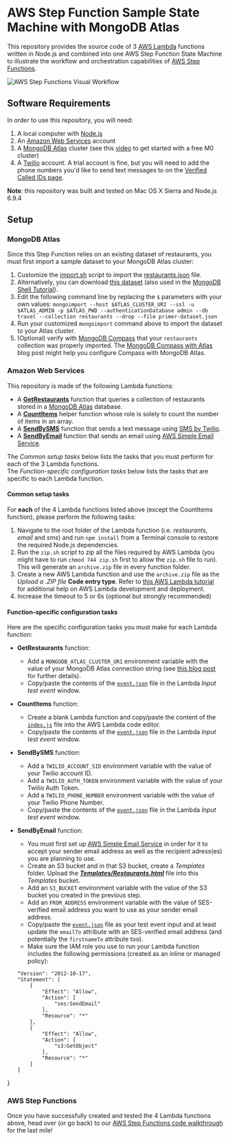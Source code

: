 # AWS Step Function Sample State Machine with MongoDB Atlas

This repository provides the source code of 3 [AWS Lambda](https://aws.amazon.com/lambda/) functions written in Node.js and combined into one AWS Step Function State Machine to illustrate the workflow and orchestration capabilities of [AWS Step Functions](https://aws.amazon.com/step-functions).

![AWS Step Functions Visual Workflow](https://webassets.mongodb.com/_com_assets/cms/Step_Functions_Management_Console-wymgq6t8yf.png)

## Software Requirements

In order to use this repository, you will need:

1. A local computer with [Node.js](https://nodejs.org)
2. An [Amazon Web Services](https://aws.amazon.com/) account
3. A [MongoDB Atlas](https://www.mongodb.com/atlas?jmp=adref) cluster (see this [video](https://youtu.be/_d8CBOtadRA) to get started with a free M0 cluster)
4. A [Twilio](https://www.twilio.com/) account. A trial account is fine, but you will need to add the phone numbers you'd like to send text messages to on the [Verified Called IDs page](https://www.twilio.com/console/phone-numbers/verified).

__Note__: this repository was built and tested on Mac OS X Sierra and Node.js 6.9.4

## Setup

### MongoDB Atlas

Since this Step Function relies on an existing dataset of restaurants, you must first import a sample dataset to your MongoDB Atlas cluster:

1. Customize the [import.sh](/dataset/import.sh) script to import the [restaurants.json](/dataset/restaurants.json) file.
1. Alternatively, you can download [this dataset](https://raw.githubusercontent.com/mongodb/docs-assets/primer-dataset/primer-dataset.json) (also used in the [MongoDB Shell Tutorial](https://docs.mongodb.com/getting-started/shell/import-data)).
1. Edit the following command line by replacing the ``$`` parameters with your own values: 
``mongoimport --host $ATLAS_CLUSTER_URI --ssl -u $ATLAS_ADMIN -p $ATLAS_PWD --authenticationDatabase admin --db travel --collection restaurants --drop --file primer-dataset.json``
1. Run your customized ``mongoimport`` command above to import the dataset to your Atlas cluster.
1. (Optional) verify with [MongoDB Compass](https://www.mongodb.com/download-center?jmp=adref#compass) that your ``restaurants`` collection was properly imported. The [MongoDB Compass with Atlas](https://www.mongodb.com/blog/post/your-mongodb-atlas-toolkit-logging-into-mongodb-atlas-with-compass?jmp=adref) blog post might help you configure Compass with MongoDB Atlas.

### Amazon Web Services
This repository is made of the following Lambda functions:

- A **[GetRestaurants](https://github.com/raphaellondner-mongodb/aws-stepfunctions-samples/tree/master/restaurants)** function that queries a collection of restaurants stored in a [MongoDB Atlas](https://www.mongodb.com/atlas?jmp=adref) database.
- A **[CountItems](https://github.com/raphaellondner-mongodb/aws-stepfunctions-samples/tree/master/countitems)** helper function whose role is solely to count the number of items in an array.
- A **[SendBySMS](https://github.com/raphaellondner-mongodb/aws-stepfunctions-samples/tree/master/sms)** function that sends a text message using [SMS by Twilio](https://www.twilio.com/sms).
- A **[SendByEmail](https://github.com/raphaellondner-mongodb/aws-stepfunctions-samples/tree/master/email)** function that sends an email using [AWS Simple Email Service](https://aws.amazon.com/ses).

The *Common setup tasks* below lists the tasks that you must perform for each of the 3 Lambda functions.   
The *Function-specific configuration tasks* below lists the tasks that are specific to each Lambda function.

#### Common setup tasks

For __each__ of the 4 Lambda functions listed above (except the CountItems function), please perform the following tasks:

1. Navigate to the root folder of the Lambda function (i.e. _restaurants_, _email_ and _sms_) and run ``npm install`` from a Terminal console to restore the required Node.js dependencies.
2. Run the ``zip.sh``  script to zip all the files required by AWS Lambda (you might have to run ``chmod 744 zip.sh`` first to allow the ``zip.sh`` file to run). This will generate an ``archive.zip`` file in every function folder.
3. Create a new AWS Lambda function and use the ``archive.zip`` file as the *Upload a .ZIP file* **Code entry type**. Refer to [this AWS Lambda tutorial](https://www.mongodb.com/blog/post/serverless-development-with-nodejs-aws-lambda-mongodb-atlas) for additional help on AWS Lambda development and deployment.
4. Increase the timeout to 5 or 6s (optional but strongly recommended)

#### Function-specific configuration tasks

Here are the specific configuration tasks you must make for each Lambda function:

- **GetRestaurants** function:
    - Add a ``MONGODB_ATLAS_CLUSTER_URI`` environment variable with the value of your MongoDB Atlas connection string (see [this blog post](https://www.mongodb.com/blog/post/serverless-development-with-nodejs-aws-lambda-mongodb-atlas) for further details).
    - Copy/paste the contents of the [``event.json``](https://github.com/rlondner/aws-stepfunctions-samples/blob/master/restaurants/event.json) file in the Lambda *Input test event* window. 
- **CountItems** function:
	- Create a blank Lambda function and copy/paste the content of the [``index.js``](https://github.com/rlondner/aws-stepfunctions-samples/blob/master/countitems/index.js) file into the AWS Lambda code editor.
	- Copy/paste the contents of the [``event.json``](https://github.com/rlondner/aws-stepfunctions-samples/blob/master/countitems/index.js) file in the Lambda *Input test event* window.
- **SendBySMS** function:
	- Add a ``TWILIO_ACCOUNT_SID`` environment variable with the value of your Twilio account ID.
	- Add a ``TWILIO_AUTH_TOKEN`` environment variable with the value of your Twilio Auth Token.
	- Add a ``TWILIO_PHONE_NUMBER`` environment variable with the value of your Twilio Phone Number.
	- Copy/paste the contents of the [``event.json``](https://github.com/rlondner/aws-stepfunctions-samples/blob/master/sms/event.json) file in the Lambda *Input test event* window.
- **SendByEmail** function:
	- You must first set up [AWS Simple Email Service](https://aws.amazon.com/ses/) in order for it to accept your sender email address as well as the recipient adress(es) you are planning to use.
	- Create an S3 bucket and in that S3 bucket, create a *Templates* folder. Upload the [__*Templates/Restaurants.html*__](https://github.com/rlondner/aws-stepfunctions-samples/blob/master/email/Templates/Restaurants.html) file into this *Templates* bucket.
    - Add an ``S3_BUCKET`` environment variable with the value of the S3 bucket you created in the previous step.
    - Add an ``FROM_ADDRESS`` environment variable with the value of SES-verified email address you want to use as your sender email address.
	- Copy/paste the [``event.json``](https://github.com/rlondner/aws-stepfunctions-samples/blob/master/email/event.json) file as your test event input and at least update the ``emailTo`` attribute with an SES-verified email address (and potentially the ``firstnameTo`` attribute too).
	- Make sure the IAM role you use to run your Lambda function includes the following permissions (created as an inline or managed policy):

	```{
    "Version": "2012-10-17",
    "Statement": [
        {
            "Effect": "Allow",
            "Action": [
                "ses:SendEmail"
            ],
            "Resource": "*"
        },
        {
            "Effect": "Allow",
            "Action": [
                "s3:GetObject"
            ],
            "Resource": "*"
        }
    ]
}

### AWS Step Functions

Once you have successfully created and tested the 4 Lambda functions above, head over (or go back) to our [AWS Step Functions code walkthrough](http://bit.ly/mdbawssf) for the last mile!
